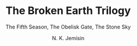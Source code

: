 ---
title: "The Broken Earth Trilogy"
subtitle: "The Fifth Season, The Obelisk Gate, The Stone Sky"
author: N. K. Jemisin
author_last: Jemisin
slug: jemisin-the-broken-earth-trilogy
type: fiction
img: true
genre: science fiction
isbn: 9780316527194
goodreads_id: 38496769
pages: 1424
publish_year: 2018
rating: 
date_started:
date_completed:
priority: high
---
